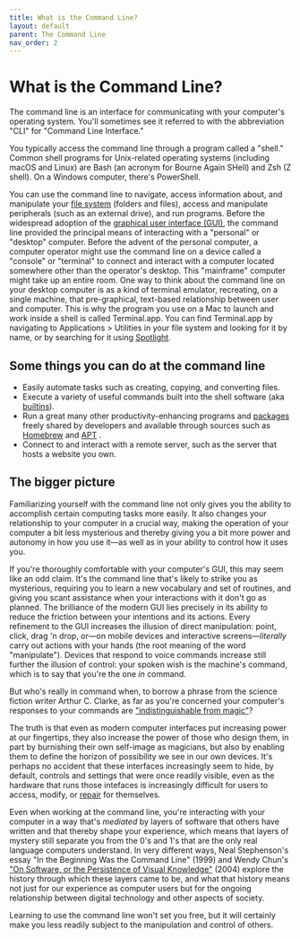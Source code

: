 ```yaml
---
title: What is the Command Line?
layout: default
parent: The Command Line
nav_order: 2
---
```

# What is the Command Line? 

The command line is an interface for communicating with your computer's operating system. You'll sometimes see it referred to with the abbreviation "CLI" for "Command Line Interface."

You typically access the command line through a program called a "shell." Common shell programs for Unix-related operating systems (including macOS and Linux) are Bash (an acronym for Bourne Again SHell) and Zsh (Z shell). On a Windows computer, there's PowerShell.

You can use the command line to navigate, access information about, and manipulate your [file system](/critical-digital-practices/mod-1/file-system#know-thy-file-system) (folders and files), access and manipulate peripherals (such as an external drive), and run programs. Before the widespread adoption of the [graphical user interface (GUI)](https://arstechnica.com/features/2005/05/gui/), the command line provided the principal means of interacting with a "personal" or "desktop" computer. Before the advent of the personal computer, a computer operator might use the command line on a device called a "console" or "terminal" to connect and interact with a computer located somewhere other than the operator's desktop. This "mainframe" computer might take up an entire room. One way to think about the command line on your desktop computer is as a kind of terminal emulator, recreating, on a single machine, that pre-graphical, text-based relationship between user and computer. This is why the program you use on a Mac to launch and work inside a shell is called Terminal.app. You can find Terminal.app by navigating to Applications > Utilities in your file system and looking for it by name, or by searching for it using [Spotlight](https://support.apple.com/guide/mac-help/search-with-spotlight-mchlp1008/mac).

## Some things you can do at the command line

- Easily automate tasks such as creating, copying, and converting files.
- Execute a variety of useful commands built into the shell software (aka [builtins](https://www.computerhope.com/jargon/b/builtin.htm)).
- Run a great many other productivity-enhancing programs and [packages](https://www.computerhope.com/jargon/p/package.htm) freely shared by developers and available through sources such as [Homebrew](https://brew.sh/) and [APT](https://www.computerhope.com/jargon/a/apt.htm) .
- Connect to and interact with a remote server, such as the server that hosts a website you own. 

## The bigger picture

Familiarizing yourself with the command line not only gives you the ability to accomplish certain computing tasks more easily. It also changes your relationship to your computer in a crucial way, making the operation of your computer a bit less mysterious and thereby giving you a bit more power and autonomy in how you use it&mdash;as well as in your ability to control how it uses you.

If you're thoroughly comfortable with your computer's GUI, this may seem like an odd claim. It's the command line that's likely to strike you as mysterious, requiring you to learn a new vocabulary and set of routines, and giving you scant assistance when your interactions with it don't go as planned. The brilliance of the modern GUI lies precisely in its ability to reduce the friction between your intentions and its actions. Every refinement to the GUI increases the illusion of direct manipulation: point, click, drag 'n drop, or&mdash;on mobile devices and interactive screens&mdash;*literally* carry out actions with your hands (the root meaning of the word "manipulate"). Devices that respond to voice commands increase still further the illusion of control: your spoken wish is the machine's command, which is to say that you're the one *in* command.

But who's really in command when, to borrow a phrase from the science fiction writer Arthur C. Clarke, as far as you're concerned your computer's responses to your commands are ["indistinguishable from magic"](https://en.wikipedia.org/wiki/Clarke%27s_three_laws)? 

The truth is that even as modern computer interfaces put increasing power at our fingertips, they also increase the power of those who design them, in part by burnishing their own self-image as magicians, but also by enabling them to define the horizon of possibility we see in our own devices. It's perhaps no accident that these interfaces increasingly seem to hide, by default, controls and settings that were once readily visible, even as the hardware that runs those intefaces is increasingly difficult for users to access, modify, or [repair](https://www.ifixit.com/Right-to-Repair) for themselves.

Even when working at the command line, you're interacting with your computer in a way that's *mediated* by layers of software that others have written and that thereby shape your experience, which means that layers of mystery still separate you from the 0's and 1's that are the only real language computers understand. In very different ways, Neal Stephenson's essay "In the Beginning Was the Command Line" (1999) and Wendy Chun's ["On Software, or the Persistence of Visual Knowledge"](https://direct.mit.edu/grey/article/doi/10.1162/1526381043320741/10837/On-Software-or-the-Persistence-of-Visual-Knowledge) (2004) explore the history through which these layers came to be, and what that history means not just for our experience as computer users but for the ongoing relationship between digital technology and other aspects of society.

Learning to use the command line won't set you free, but it will certainly make you less readily subject to the manipulation and control of others.